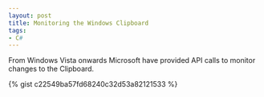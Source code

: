 ```yaml
---
layout: post
title: Monitoring the Windows Clipboard
tags:
- C#
---
```

From Windows Vista onwards Microsoft have provided API calls to monitor changes to the Clipboard.

{% gist c22549ba57fd68240c32d53a82121533 %}

